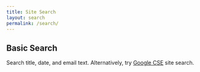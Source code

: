 ```yaml
---
title: Site Search
layout: search
permalink: /search/
---
```


## Basic Search

<p class="text-muted">Search title, date, and email text. Alternatively, try <a href="{{ '/search/google-search.html' | relative_url }}">Google CSE</a> site search.</p>
